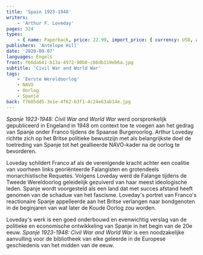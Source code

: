 ```yaml
---
title: 'Spain 1923-1948'
writers:
    - 'Arthur F. Loveday'
pages: 324
types:
    - { name: Paperback, price: 22.99, import_price: { currency: USD, amount: 15.91 }, isbn: 978-1-953730-00-8, size: { height: '216', width: '140', depth: '19' } }
publishers: 'Antelope Hill'
date: '2020-09-07'
languages: Engels
front: f66da641-b13a-4972-90b0-c86db119eb6a.jpg
subtitle: 'Civil War and World War'
tags:
    - 'Eerste Wereldoorlog'
    - NAVO
    - Oorlog
    - Spanje
back: f7605dd5-3e1e-4f62-b3f1-4c24e63ab14e.jpg
---
```


*Spanje 1923-1948: Civil War and World War* werd oorspronkelijk gepubliceerd in Engeland in 1948 om context toe te voegen aan het gedrag van Spanje onder Franco tijdens de Spaanse Burgeroorlog.  Arthur Loveday richtte zich op het Britse politieke bewustzijn met als belangrijkste doel de toetreding van Spanje tot het geallieerde NAVO-kader na de oorlog te bevorderen.
 
Loveday schildert Franco af als de verenigende kracht achter een coalitie van voorheen links georiënteerde Falangisten en grotendeels monarchistische Requetes. Volgens Loveday werd de Falange tijdens de Tweede Wereldoorlog geleidelijk gezuiverd van haar meest ideologische leden. Spanje wordt voorgesteld als een land dat met succes afstand heeft genomen van de schaduw van het fascisme. Loveday's portret van Franco's reactionaire Spanje appelleerde aan het Britse verlangen naar bondgenoten in de beginjaren van wat later de Koude Oorlog zou worden.
 
Loveday's werk is een goed onderbouwd en evenwichtig verslag van de politieke en economische ontwikkeling van Spanje in het begin van de 20e eeuw. *Spanje 1923-1948: Civil War and World War* is een noodzakelijke aanvulling voor de bibliotheek van elke geleerde in de Europese geschiedenis van het midden van de eeuw.

